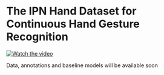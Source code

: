 # The IPN Hand Dataset for Continuous Hand Gesture Recognition

[![Watch the video](https://img.youtube.com/vi/OH3n5rf2wV8/maxresdefault.jpg)](https://youtu.be/OH3n5rf2wV8)

Data, annotations and baseline models will be available soon
